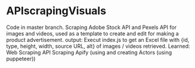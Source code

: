 # APIscrapingVisuals
Code in master branch.
Scraping Adobe Stock API and Pexels API for images and videos, used as a template to create and edit for making a product advertisement.
output: Execut index.js to get an Excel file with {id, type, height, width, source URL, alt} of images / videos retrieved.
Learned: Web Scraping
         API Scraping
         Apify (using and creating Actors (using puppeteer))
